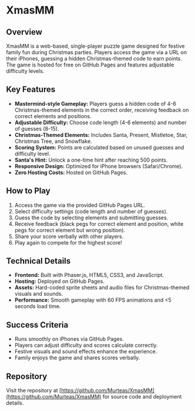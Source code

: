 # XmasMM

## Overview
XmasMM is a web-based, single-player puzzle game designed for festive family fun during Christmas parties. Players access the game via a URL on their iPhones, guessing a hidden Christmas-themed code to earn points. The game is hosted for free on GitHub Pages and features adjustable difficulty levels.

## Key Features
- **Mastermind-style Gameplay:** Players guess a hidden code of 4-6 Christmas-themed elements in the correct order, receiving feedback on correct elements and positions.
- **Adjustable Difficulty:** Choose code length (4-6 elements) and number of guesses (8-15).
- **Christmas-Themed Elements:** Includes Santa, Present, Mistletoe, Star, Christmas Tree, and Snowflake.
- **Scoring System:** Points are calculated based on unused guesses and difficulty level.
- **Santa's Hint:** Unlock a one-time hint after reaching 500 points.
- **Responsive Design:** Optimized for iPhone browsers (Safari/Chrome).
- **Zero Hosting Costs:** Hosted on GitHub Pages.

## How to Play
1. Access the game via the provided GitHub Pages URL.
2. Select difficulty settings (code length and number of guesses).
3. Guess the code by selecting elements and submitting guesses.
4. Receive feedback (black pegs for correct element and position, white pegs for correct element but wrong position).
5. Share your score verbally with other players.
6. Play again to compete for the highest score!

## Technical Details
- **Frontend:** Built with Phaser.js, HTML5, CSS3, and JavaScript.
- **Hosting:** Deployed on GitHub Pages.
- **Assets:** Hard-coded sprite sheets and audio files for Christmas-themed visuals and sounds.
- **Performance:** Smooth gameplay with 60 FPS animations and <5 seconds load time.

## Success Criteria
- Runs smoothly on iPhones via GitHub Pages.
- Players can adjust difficulty and scores calculate correctly.
- Festive visuals and sound effects enhance the experience.
- Family enjoys the game and shares scores verbally.

## Repository
Visit the repository at [https://github.com/Murteas/XmasMM](https://github.com/Murteas/XmasMM) for source code and deployment details.
